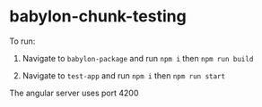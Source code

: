 # babylon-chunk-testing
To run:

1. Navigate to `babylon-package` and run `npm i` then `npm run build`

2. Navigate to `test-app` and run `npm i` then `npm run start`

The angular server uses port 4200
